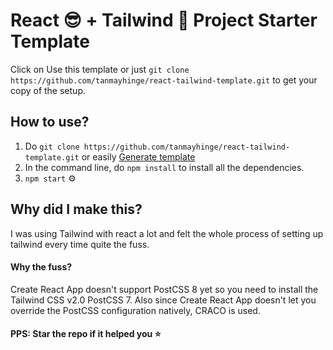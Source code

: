 # React 😎 + Tailwind 💨 Project Starter Template 
Click on Use this template or just `git clone https://github.com/tanmayhinge/react-tailwind-template.git` to get your copy of the setup.

## How to use?
1. Do `git clone https://github.com/tanmayhinge/react-tailwind-template.git` or easily [ Generate template](https://github.com/tanmayhinge/react-tailwind-template/generate)
2. In the command line, do `npm install` to install all the dependencies. 
3. `npm start` ⚙️

## Why did I make this?
I was using Tailwind with react a lot and felt the whole process of setting up tailwind every time quite the fuss.  

#### Why the fuss?
Create React App doesn't support PostCSS 8 yet so you need to install the Tailwind CSS v2.0 PostCSS 7. Also since Create React App doesn't let you override the PostCSS configuration natively, CRACO is used.

#### PPS: Star the repo if it helped you ⭐